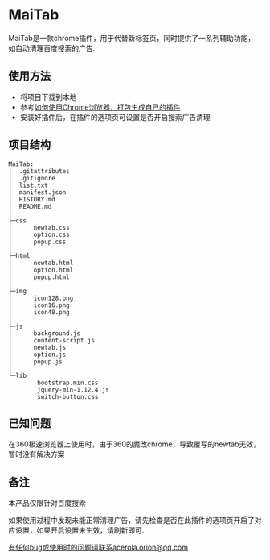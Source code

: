 # MaiTab
MaiTab是一款chrome插件，用于代替新标签页，同时提供了一系列辅助功能，如自动清理百度搜索的广告.

## 使用方法
- 将项目下载到本地
- 参考[如何使用Chrome浏览器，打包生成自己的插件](https://blog.csdn.net/wanwuguicang/article/details/79742017)
- 安装好插件后，在插件的选项页可设置是否开启搜索广告清理

## 项目结构
```
MaiTab:
│  .gitattributes
│  .gitignore
│  list.txt
│  manifest.json
|  HISTORY.md
│  README.md
│  
├─css
│      newtab.css
│      option.css
│      popup.css
│      
├─html
│      newtab.html
│      option.html
│      popup.html
│      
├─img
│      icon128.png
│      icon16.png
│      icon48.png
│      
├─js
│      background.js
│      content-script.js
│      newtab.js
│      option.js
│      popup.js
│      
└─lib
        bootstrap.min.css
        jquery-min-1.12.4.js
        switch-button.css
```

## 已知问题
在360极速浏览器上使用时，由于360的魔改chrome，导致覆写的newtab无效，暂时没有解决方案

## 备注
本产品仅限针对百度搜索

如果使用过程中发现未能正常清理广告，请先检查是否在此插件的选项页开启了对应设置，如果开启设置未生效，请刷新即可.

有任何bug或使用时的问题请联系acerola.orion@qq.com
